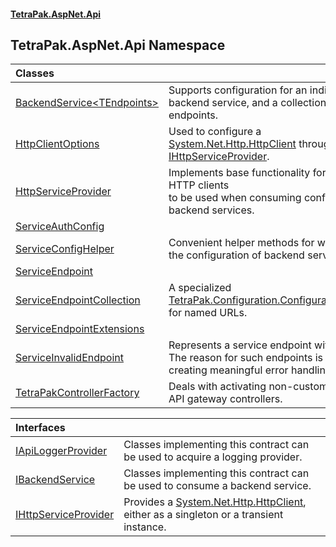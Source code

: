 #### [TetraPak.AspNet.Api](index.md 'index')
## TetraPak.AspNet.Api Namespace

| Classes | |
| :--- | :--- |
| [BackendService&lt;TEndpoints&gt;](TetraPak_AspNet_Api_BackendService_TEndpoints_.md 'TetraPak.AspNet.Api.BackendService&lt;TEndpoints&gt;') | Supports configuration for an individual backend service, and a collection of service endpoints. <br/> |
| [HttpClientOptions](TetraPak_AspNet_Api_HttpClientOptions.md 'TetraPak.AspNet.Api.HttpClientOptions') | Used to configure a [System.Net.Http.HttpClient](https://docs.microsoft.com/en-us/dotnet/api/System.Net.Http.HttpClient 'System.Net.Http.HttpClient') through a [IHttpServiceProvider](TetraPak_AspNet_Api_IHttpServiceProvider.md 'TetraPak.AspNet.Api.IHttpServiceProvider').<br/> |
| [HttpServiceProvider](TetraPak_AspNet_Api_HttpServiceProvider.md 'TetraPak.AspNet.Api.HttpServiceProvider') | Implements base functionality for providing HTTP clients<br/>to be used when consuming configured backend services. <br/> |
| [ServiceAuthConfig](TetraPak_AspNet_Api_ServiceAuthConfig.md 'TetraPak.AspNet.Api.ServiceAuthConfig') |  |
| [ServiceConfigHelper](TetraPak_AspNet_Api_ServiceConfigHelper.md 'TetraPak.AspNet.Api.ServiceConfigHelper') | Convenient helper methods for working with the configuration of backend services.   <br/> |
| [ServiceEndpoint](TetraPak_AspNet_Api_ServiceEndpoint.md 'TetraPak.AspNet.Api.ServiceEndpoint') |  |
| [ServiceEndpointCollection](TetraPak_AspNet_Api_ServiceEndpointCollection.md 'TetraPak.AspNet.Api.ServiceEndpointCollection') | A specialized [TetraPak.Configuration.ConfigurationSection](https://docs.microsoft.com/en-us/dotnet/api/TetraPak.Configuration.ConfigurationSection 'TetraPak.Configuration.ConfigurationSection') for named URLs.<br/> |
| [ServiceEndpointExtensions](TetraPak_AspNet_Api_ServiceEndpointExtensions.md 'TetraPak.AspNet.Api.ServiceEndpointExtensions') |  |
| [ServiceInvalidEndpoint](TetraPak_AspNet_Api_ServiceInvalidEndpoint.md 'TetraPak.AspNet.Api.ServiceInvalidEndpoint') | Represents a service endpoint with issues.<br/>The reason for such endpoints is to assist in creating meaningful error handling.<br/> |
| [TetraPakControllerFactory](TetraPak_AspNet_Api_TetraPakControllerFactory.md 'TetraPak.AspNet.Api.TetraPakControllerFactory') | Deals with activating non-custom (derived) API gateway controllers. <br/> |

| Interfaces | |
| :--- | :--- |
| [IApiLoggerProvider](TetraPak_AspNet_Api_IApiLoggerProvider.md 'TetraPak.AspNet.Api.IApiLoggerProvider') | Classes implementing this contract can be used to acquire a logging provider.<br/> |
| [IBackendService](TetraPak_AspNet_Api_IBackendService.md 'TetraPak.AspNet.Api.IBackendService') | Classes implementing this contract can be used to consume a backend service. <br/> |
| [IHttpServiceProvider](TetraPak_AspNet_Api_IHttpServiceProvider.md 'TetraPak.AspNet.Api.IHttpServiceProvider') | Provides a [System.Net.Http.HttpClient](https://docs.microsoft.com/en-us/dotnet/api/System.Net.Http.HttpClient 'System.Net.Http.HttpClient'), either as a singleton or a transient instance.   <br/> |
